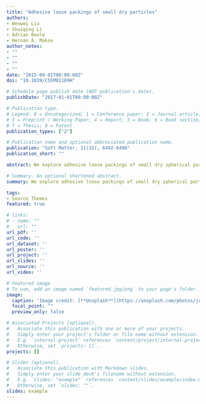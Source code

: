 ```yaml
---
title: "Adhesive loose packings of small dry particles"
authors:
- Wenwei Liu
- Shuiqing Li
- Adrian Baule
- Hernán A. Makse
author_notes:
- ""
- ""
- ""
- ""
date: "2015-09-01T00:00:00Z"
doi: "10.1039/C5SM01169H"

# Schedule page publish date (NOT publication's date).
publishDate: "2017-01-01T00:00:00Z"

# Publication type.
# Legend: 0 = Uncategorized; 1 = Conference paper; 2 = Journal article;
# 3 = Preprint / Working Paper; 4 = Report; 5 = Book; 6 = Book section;
# 7 = Thesis; 8 = Patent
publication_types: ["2"]

# Publication name and optional abbreviated publication name.
publication: "Soft Matter, 11(32), 6492-6498"
publication_short: ""

abstract: We explore adhesive loose packings of small dry spherical particles of micrometer size using 3D discrete-element simulations with adhesive contact mechanics and statistical ensemble theory. A dimensionless adhesion parameter (Ad) successfully combines the effects of particle velocities, sizes and the work of adhesion, identifying a universal regime of adhesive packings for Ad > 1. The structural properties of the packings in this regime are well described by an ensemble approach based on a coarse-grained volume function that includes the correlation between bulk and contact spheres. Our theoretical and numerical results predict, (i) an equation of state for adhesive loose packings that appear as a continuation from the frictionless random close packing (RCP) point in the jamming phase diagram and (ii) the existence of an asymptotic adhesive loose packing point at a coordination number Z = 2 and a packing fraction $\phi = 1/2^3$. Our results highlight that adhesion leads to a universal packing regime at packing fractions much smaller than the random loose packing (RLP), which can be described within a statistical mechanical framework. We present a general phase diagram of jammed matter comprising frictionless, frictional, adhesive as well as non-spherical particles, providing a classification of packings in terms of their continuation from the spherical frictionless RCP.

# Summary. An optional shortened abstract.
summary: We explore adhesive loose packings of small dry spherical particles of micrometer size using 3D discrete-element simulations with adhesive contact mechanics and statistical ensemble theory.

tags:
- Source Themes
featured: true

# links:
# - name: ""
#   url: ""
url_pdf: ''
url_code: ''
url_dataset: ''
url_poster: ''
url_project: ''
url_slides: ''
url_source: ''
url_video: ''

# Featured image
# To use, add an image named `featured.jpg/png` to your page's folder. 
image:
  caption: 'Image credit: [**Unsplash**](https://unsplash.com/photos/jdD8gXaTZsc)'
  focal_point: ""
  preview_only: false

# Associated Projects (optional).
#   Associate this publication with one or more of your projects.
#   Simply enter your project's folder or file name without extension.
#   E.g. `internal-project` references `content/project/internal-project/index.md`.
#   Otherwise, set `projects: []`.
projects: []

# Slides (optional).
#   Associate this publication with Markdown slides.
#   Simply enter your slide deck's filename without extension.
#   E.g. `slides: "example"` references `content/slides/example/index.md`.
#   Otherwise, set `slides: ""`.
slides: example
---
```

